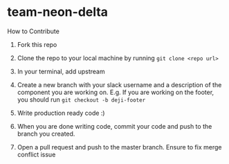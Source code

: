 # team-neon-delta


How to Contribute

1. Fork this repo
2. Clone the repo to your local machine by running `git clone <repo url>`
3.  In your terminal, 
   add upstream

4. Create a new branch with your slack username and a description of the component you are working on. E.g. If you are working on the footer, you should run `git checkout -b deji-footer`
5. Write production ready code :)
6. When you are done writing code, commit your code and push to the branch you created.
7. Open a pull request and push to the master branch. Ensure to fix merge conflict issue
